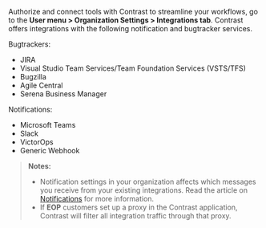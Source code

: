 <!--
title: "Getting Started with Integrations"
description: "Overview of Contrast Integrations"
tags: "Admin organization settings integrations overview"
-->

Authorize and connect tools with Contrast to streamline your workflows, go to the **User menu > Organization Settings > Integrations tab**. Contrast offers integrations with the following notification and bugtracker services.

Bugtrackers: 

* JIRA
* Visual Studio Team Services/Team Foundation Services (VSTS/TFS)
* Bugzilla
* Agile Central
* Serena Business Manager 

Notifications:

* Microsoft Teams
* Slack 
* VictorOps
* Generic Webhook

> **Notes:** 
> * Notification settings in your organization affects which messages you receive from your existing integrations. Read the article on [Notifications](admin-orgsettings.html#org-notify) for more information. 
> * If **EOP** customers set up a proxy in the Contrast application, Contrast will filter all integration traffic through that proxy. 
